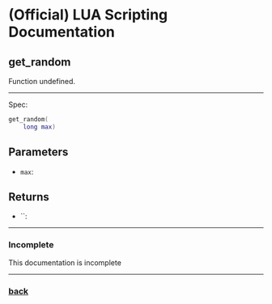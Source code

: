
# (Official) LUA Scripting Documentation

## get_random

Function undefined.

___

Spec:

```lua
get_random(
	long max)
```

## Parameters

- `max`: 

## Returns

- ``: 

___

### Incomplete

This documentation is incomplete

___

### [back](../getters)

